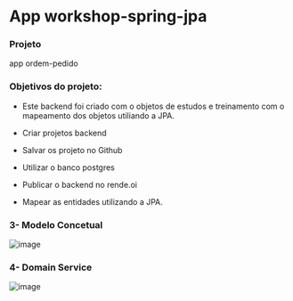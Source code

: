 # App workshop-spring-jpa

### Projeto
app ordem-pedido

### Objetivos do projeto:

* Este backend foi criado com o objetos de estudos e treinamento com o mapeamento dos objetos utiliando a JPA.
  

* Criar projetos backend 
* Salvar os projeto no Github
* Utilizar o banco postgres
* Publicar o backend no rende.oi
* Mapear as entidades utilizando a JPA.

### 3- Modelo Concetual
![image](https://github.com/MauroJRamos/workshop-spring-jpa/assets/82981926/97d1be90-afd3-441d-a014-e90401616132)

### 4- Domain Service 
![image](https://github.com/MauroJRamos/workshop-spring-jpa/assets/82981926/410204d4-6018-4812-9afa-44064b8d23d7)

